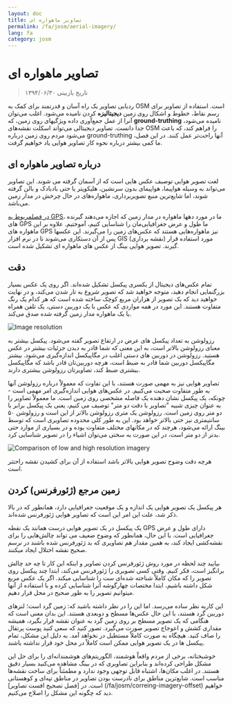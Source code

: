 ```yaml
---
layout: doc
title: تصاویر ماهواره ای
permalink: /fa/josm/aerial-imagery/
lang: fa
category: josm
---
```


تصاویر ماهواره ای
================

> تاریخ بازبینی ۱۳۹۴/۰۶/۳۰  

ردیابی تصاویر یک راه آسان و قدرتمند برای کمک به OSM است. استفاده از تصاویر برای رسم نقاط، خطوط و اشکال روی زمین **دیجیتالیزه** کردن نامیده می‌شود. اغلب می‌توان آنرا از عمل جمع‌آوری داده ویژگیهای روی زمین، که **ground-truthing** نامیده می‌شود، جدا دانست. تصاویر دیجیتالی می‌تواند اسکلت نقشه‌های OSM را فراهم کند، که باعث می‌شود مردم روی زمین درباره ground-truthing آنها راحت‌تر عمل کنند. در این فصل، ما کمی بیشتر درباره نحوه کار تصاویر هوایی یاد خواهیم گرفت.  

درباره تصاویر ماهواره ای
-------------

لغت تصوير هوایی توصیف عکس هایی است كه از آسمان گرفته می شوند. این تصاویر می‌تواند به وسیله هواپیما، هواپیمای بدون سرنشین، هلیکوپتر یا حتی بادبادک و بالن گرفته شوند، اما شایع‌ترین منبع تصویربرداری، ماهواره‌های در حال چرخش در مدار زمین می‌باشد.  

[در فصلمربوط به GPS](/fa/mobile-mapping/using-gps)، ما در مورد دهها ماهواره در مدار زمین که اجازه می‌دهند گیرنده های GPS ما طول و عرض جغرافیایی‌مان را شناسایی کنیم، آموختیم. علاوه بر این ماهواره های GPS نیز ماهواره‌هایی هستند که عکس‌های زمین را می‌گیرند. این عکسها پس از آن دستکاری می‌شوند تا در نرم افزار GIS (نقشه برداری) مورد استفاده قرار گیرند. تصویر هوایی بینگ از عکس های ماهواره ای تشکیل شده است.  

دقت
----------

تمام عکس‌های دیجیتال از یکسری پیکسل تشکیل شده‌اند. اگر روی یک عکس بسیار بزرگنمایی انجام دهید، متوجه خواهید شد که تصویر شروع به تار شدن می‌کند، و در نهایت خواهید دید که یک تصویر از هزاران مربع کوچک ساخته شده است که هر کدام یک رنگ متفاوت هستند. این مورد در همه مواردی که عکس با یک دوربین دستی، یک تلفن همراه یا یک ماهواره مدار زمین گرفته شده صدق می‌کند.  

![Image resolution][]

رزولوشن به تعداد پیکسل های عرض در ارتفاع تصویر گفته می‌شود. پیکسل بیشتر به معنای رزولوشن بالاتر است، به این معنی که شما قادر به دیدن جزئیات بیشتر در عکس هستید. رزولوشن در دوربین های دستی اغلب در مگاپیکسل اندازه‌گیری می‌شود. بیشتر مگاپیکسل دوربین شما قادر به ضبط است، هرچه دوربین‌تان قادر باشد که مگاپیکسل بیشتری ضبط کند، تصاویرتان رزولوشن بیشتری دارند.  

تصاویر هوایی نیز به مهمی صورت هستند، با این تفاوت که معمولاْ درباره رزولوشن آنها به طور متفاوت صحبت می‌کنیم. در عکس‌های هوایی اندازه‌گیری امر مهمی است - چونکه، یک پیکسل نشان دهنده یک فاصله مشخصی روی زمین است. ما معمولاْ تصاویر را به عنوان چیزی شبیه "تصاویر با دقت دو متر" توصیف می کنیم، یعنی یک پیکسل برابر با دو متر روی زمین است. رزولوشن یک متری رزولوشن بالاتر از این است و رزولوشن ۵۰ سانتیمتری نیز حتی بالاتر خواهد بود. این به طور کلی محدوده تصاویری است که توسط بینگ ارائه می‌شود، هرچند که در مکانهای مختلف متفاوت بوده و در بسیاری از موارد حتی بدتر از دو متر است، در این صورت به سختی می‌توان اشیاء را در تصویر شناسایی کرد.  

![Comparison of low and high resolution imagery][]

هرچه دقت وضوح تصویر هوایی بالاتر باشد استفاده از آن برای کشیدن نقشه راحتتر است.  

 زمین مرجع (ژئورفرنس) کردن
---------------

هر پیکسل یک تصویر هوایی یک اندازه‌ و یک موقعیت جغرافیایی دارد،‌  همانطور که در بالا ذکر شد، علت این امر این است که تصاویر هوایی ژئورفرنس شده‌اند.  

یک پیکسل در یک تصویر هوایی درست همانند یک نقطه GPS دارای طول و عرض جغرافیایی است. با این حال، همانطور که وضوح ضعیف می تواند چالش‌هایی را برای نقشه‌کشی ایجاد کند، به همین مقدار هم تصاویری که بد ژئورفرنس شده باشند در نرسم صحیح نقشه اختلال ایجاد میکنند.  

بیایید چند لحظه در مورد روش ژئورفرنس کردن تصاویر و اینکه این کار تا چه حد چالش برانگیز است، فکر کنیم. وقتی کسی تصویری را ژئورفرنس می‌کند، ابتدا چند پیکسل روی تصویر را که مکان کاملاْ شناحته شده‌ای ست را شناسایی میکند. اگر یک عکس مربع شکل داشته باشیم، ابتدا مختصات چهارگوشه آنرا شناسایی کرده و با استفاده از آنها میتوانیم تصویر را به طور صحیح در محل قرار دهیم.  

این کاربه نظر ساده می‌رسد. اما این را در نظر داشته باشید که: زمین گرد است؛ لنزهای دوربین گرد هستند، با این حال عکس‌ها مسطح و دو‌بعدی هستند. این بدان معنی است که هنگامی که یک تصویر مسطح بر روی زمین گرد به عنوان نقشه قرار بگیرد، همیشه مقداری کشش و اعوجاج تصویر صورت می‌گیرد. تصور کنید که سعی کنید پوست پرتقال را صاف کنید. هیچگاه به صورت کاملاْ مستطیل در نخواهد آمد. به دلیل این مشکل، تمام پیکسل ها در یک تصویر هوایی ممکن است کاملاْ در محل خود قرار نداشته باشند.  

خوشبختانه، برخی از مردم واقعاْ هوشمند، الگوریتم‌های هوشمندانه‌ای را برای حل این مشکل طراحی کرده‌اند و بنابراین تصاویری که در بینگ مشاهده می‌کنید بسیار دقیق هستند. در اغلب مکان‌ها، اشتباه قابل توجهی وجود ندارد و مطمئناْ برای ساخت نقشه‌ها مناسب است. شایع‌ترین مناطق برای نادرست بودن تصاویر در مناطق تپه‌ای و کوهستانی است. در [فصل تصحیح افست تصاویر] (/fa/josm/correing-imagery-offset) خواهیم دید که چگونه این مشکل را اصلاح می‌کنیم.  

[Image resolution]: /images/josm/orange-resolution.png
[Comparison of low and high resolution imagery]: /images/josm/low-res-high-res.png